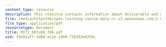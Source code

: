 ```yaml
---
content_type: resource
description: This resource contains information about deliverable and other activities.
file: /media/https%3A/open-learning-course-data-rc.s3.amazonaws.com/2-007-design-and-manufacturing-i-spring-2009/f8e91aff3d88ac1e1db0f18302e0259c_MIT2_007s09_f08.pdf
file_type: application/pdf
resourcetype: Document
title: MIT2_007s09_f08.pdf
uid: f8e91aff-3d88-ac1e-1db0-f18302e0259c
---
```

